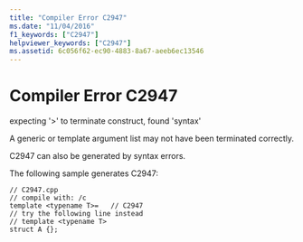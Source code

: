 ```yaml
---
title: "Compiler Error C2947"
ms.date: "11/04/2016"
f1_keywords: ["C2947"]
helpviewer_keywords: ["C2947"]
ms.assetid: 6c056f62-ec90-4883-8a67-aeeb6ec13546
---
```

# Compiler Error C2947

expecting '>' to terminate construct, found 'syntax'

A generic or template argument list may not have been terminated correctly.

C2947 can also be generated by syntax errors.

The following sample generates C2947:

```
// C2947.cpp
// compile with: /c
template <typename T>=   // C2947
// try the following line instead
// template <typename T>
struct A {};
```